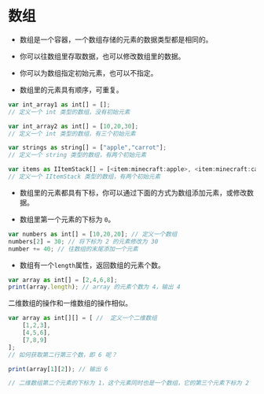 # 数组

- 数组是一个容器，一个数组存储的元素的数据类型都是相同的。

- 你可以往数组里存取数据，也可以修改数组里的数据。

- 你可以为数组指定初始元素，也可以不指定。

- 数组里的元素具有顺序，可重复。

```javascript
var int_array1 as int[] = [];
// 定义一个 int 类型的数组，没有初始元素

var int_array2 as int[] = [10,20,30];
// 定义一个 int 类型的数组，有三个初始元素

var strings as string[] = ["apple","carrot"];
// 定义一个 string 类型的数组，有两个初始元素

var items as IItemStack[] = [<item:minecraft:apple>, <item:minecraft:carrot>];
// 定义一个 IItemStack 类型的数组，有两个初始元素
```

- 数组里的元素都具有下标，你可以通过下面的方式为数组添加元素，或修改数据。

- 数组里第一个元素的下标为 `0`。

```javascript
var numbers as int[] = [10,20,20]; // 定义一个数组
numbers[2] = 30; // 将下标为 2 的元素修改为 30 
number += 40; // 往数组的末尾添加一个元素
```

- 数组有一个`length`属性，返回数组的元素个数。

```javascript
var array as int[] = [2,4,6,8];
print(array.length); // array 的元素个数为 4，输出 4
```

<!--

## 多维数组

你用过`recipes.addShaped()`吗？它的参数里面就有一个多维数组。准确的来说，是一个二维数组。

```javascript
var gold as IItemStack = <item:minecraft;
var <minecraft:apple> as IItemStack = apple;

recipes.addShaped("golden_apple", <minecraft:golden_apple>,
    [[gold,gold,gold],
     [gold,apple,gold],
     [gold,gold,gold]]
);
```

在上面的示例中，二维数组的第一个元素，是一个一维数组，即九宫格的第一行`[gold,gold,gold]`。
 -->


二维数组的操作和一维数组的操作相似。

```javascript
var array as int[][] = [ //  定义一个二维数组
	[1,2,3],
	[4,5,6],
	[7,8,9]
];
// 如何获取第二行第三个数，即 6 呢？

print(array[1][2]); // 输出 6

// 二维数组第二个元素的下标为 1，这个元素同时也是一个数组，它的第三个元素下标为 2
```